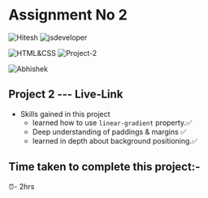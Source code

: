 # Assignment No 2

![Hitesh](https://img.shields.io/badge/Hitesh%20Choudhary-Ineuron-yellowgreen) ![jsdeveloper](https://img.shields.io/badge/JS--Fullstack-Developer-green)



![HTML&CSS](https://img.shields.io/badge/HTML-CSS-blue) ![Project-2](https://img.shields.io/badge/Live--class-Project--2-green)

![Abhishek](https://img.shields.io/badge/Abhsiehk%20Patil-BCA%202%20year-orange)

## Project 2 --- Live-Link

- Skills gained in this project
  - learned how to use `linear-gradient` property.✅
  - Deep understanding of paddings & margins ✅
  - learned in depth about background positioning.✅
  
## Time taken to complete this project:-
⏰- 2hrs

